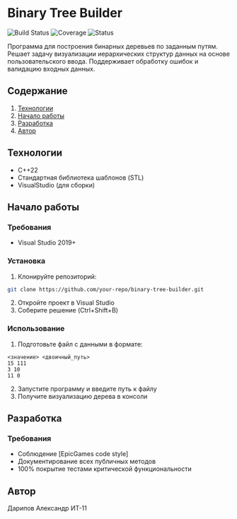 # Binary Tree Builder

![Build Status](https://img.shields.io/badge/build-passing-brightgreen)
![Coverage](https://img.shields.io/badge/coverage-100%25-yellow)
![Status](https://img.shields.io/badge/status-active_development-blue)

Программа для построения бинарных деревьев по заданным путям. Решает задачу визуализации иерархических структур данных на основе пользовательского ввода. Поддерживает обработку ошибок и валидацию входных данных.

## Содержание
1. [Технологии](#технологии)
2. [Начало работы](#начало-работы)
3. [Разработка](#разработка)
4. [Автор](#автор)

## Технологии
- C++22
- Стандартная библиотека шаблонов (STL)
- VisualStudio (для сборки)

## Начало работы

### Требования
- Visual Studio 2019+

### Установка
1. Клонируйте репозиторий:
```bash
git clone https://github.com/your-repo/binary-tree-builder.git
```
2. Откройте проект в Visual Studio
3. Соберите решение (Ctrl+Shift+B)

### Использование
1. Подготовьте файл с данными в формате:
```
<значение> <двоичный_путь>
15 111
3 10
11 0
```
2. Запустите программу и введите путь к файлу
3. Получите визуализацию дерева в консоли

## Разработка

### Требования
- Соблюдение [EpicGames code style]
- Документирование всех публичных методов
- 100% покрытие тестами критической функциональности

## Автор
Дарипов Александр
ИТ-11
